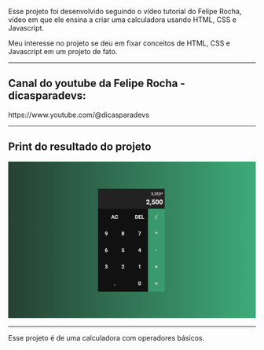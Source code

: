 Esse projeto foi desenvolvido seguindo o vídeo tutorial do Felipe Rocha, vídeo em que ele ensina a criar uma calculadora usando HTML, CSS e Javascript.
 
Meu interesse no projeto se deu em fixar conceitos de HTML, CSS e Javascript em um projeto de fato.
<hr>
<h2>Canal do youtube da Felipe Rocha - dicasparadevs:</h2> https://www.youtube.com/@dicasparadevs
<hr>
<h2>Print do resultado do projeto</h2>
<img src="./image/printResultado.png">
<hr>
Esse projeto é de uma calculadora com operadores básicos.